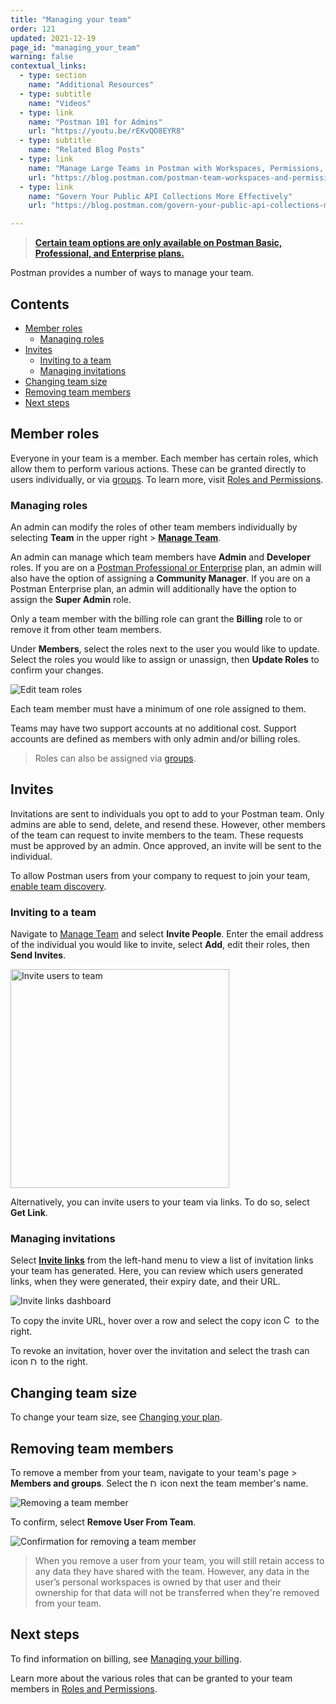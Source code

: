 ```yaml
---
title: "Managing your team"
order: 121
updated: 2021-12-19
page_id: "managing_your_team"
warning: false
contextual_links:
  - type: section
    name: "Additional Resources"
  - type: subtitle
    name: "Videos"
  - type: link
    name: "Postman 101 for Admins"
    url: "https://youtu.be/rEKvQO8EYR8"
  - type: subtitle
    name: "Related Blog Posts"
  - type: link
    name: "Manage Large Teams in Postman with Workspaces, Permissions, and Version Control"
    url: "https://blog.postman.com/postman-team-workspaces-and-permissions/"
  - type: link
    name: "Govern Your Public API Collections More Effectively"
    url: "https://blog.postman.com/govern-your-public-api-collections-more-effectively/"

---
```


> __[Certain team options are only available on Postman Basic, Professional, and Enterprise plans.](https://www.postman.com/pricing)__

Postman provides a number of ways to manage your team.

## Contents

* [Member roles](#member-roles)
    * [Managing roles](#managing-roles)
* [Invites](#invites)
    * [Inviting to a team](#inviting-to-a-team)
    * [Managing invitations](#managing-invitations)
* [Changing team size](#changing-team-size)
* [Removing team members](#removing-team-members)
* [Next steps](#next-steps)

## Member roles

Everyone in your team is a member. Each member has certain roles, which allow them to perform various actions. These can be granted directly to users individually, or via [groups](/docs/administration/managing-your-team/user-groups/). To learn more, visit [Roles and Permissions](/docs/collaborating-in-postman/roles-and-permissions/).

### Managing roles

An admin can modify the roles of other team members individually by selecting **Team** in the upper right > [**Manage Team**](https://go.postman.co/settings/team/members).

An admin can manage which team members have **Admin** and **Developer** roles. If you are on a [Postman Professional or Enterprise](https://www.postman.com/pricing) plan, an admin will also have the option of assigning a **Community Manager**. If you are on a Postman Enterprise plan, an admin will additionally have the option to assign the **Super Admin** role.

Only a team member with the billing role can grant the **Billing** role to or remove it from other team members.

Under **Members**, select the roles next to the user you would like to update. Select the roles you would like to assign or unassign, then **Update Roles** to confirm your changes.

<img alt="Edit team roles" src="https://assets.postman.com/postman-docs/members-and-groups-update-roles-9.5.jpg"/>

Each team member must have a minimum of one role assigned to them.

Teams may have two support accounts at no additional cost. Support accounts are defined as members with only admin and/or billing roles.

> Roles can also be assigned via [groups](/docs/administration/managing-your-team/user-groups/).

## Invites

Invitations are sent to individuals you opt to add to your Postman team. Only admins are able to send, delete, and resend these. However, other members of the team can request to invite members to the team. These requests must be approved by an admin. Once approved, an invite will be sent to the individual.

To allow Postman users from your company to request to join your team, [enable team discovery](/docs/collaborating-in-postman/collaboration-intro/#making-your-team-discoverable).

### Inviting to a team

Navigate to [Manage Team](https://go.postman.co/settings/team/members) and select **Invite People**. Enter the email address of the individual you would like to invite, select **Add**, edit their roles, then **Send Invites**.

<img alt="Invite users to team" src="https://assets.postman.com/postman-docs/team-invite-people-v9.1.0.jpg" width="350px"/>

Alternatively, you can invite users to your team via links. To do so, select **Get Link**.

### Managing invitations

Select [**Invite links**](https://go.postman.co/settings/team/manage-invite-links) from the left-hand menu to view a list of invitation links your team has generated. Here, you can review which users generated links, when they were generated, their expiry date, and their URL.

<img alt="Invite links dashboard" src="https://assets.postman.com/postman-docs/team-manage-invite-links-v9.2.jpg"/>

To copy the invite URL, hover over a row and select the copy icon <img alt="Copy link icon" src="https://assets.postman.com/postman-docs/icon-copy-v9.jpg#icon" width="15px"> to the right.

To revoke an invitation, hover over the invitation and select the trash can icon <img alt="Delete link icon" src="https://assets.postman.com/postman-docs/icon-delete-v9.jpg#icon" width="12px"> to the right.

## Changing team size

To change your team size, see [Changing your plan](/docs/administration/billing/#changing-your-plan).

## Removing team members

To remove a member from your team, navigate to your team's page > **Members and groups**. Select the <img alt="Delete icon" src="https://assets.postman.com/postman-docs/icon-delete-v9.jpg#icon" width="12px"> icon next the team member's name.

![Removing a team member](https://assets.postman.com/postman-docs/remove-member.jpg)

To confirm, select **Remove User From Team**.

![Confirmation for removing a team member](https://assets.postman.com/postman-docs/remove-user-from-team-confirmation.jpg)

> When you remove a user from your team, you will still retain access to any data they have shared with the team. However, any data in the user’s personal workspaces is owned by that user and their ownership for that data will not be transferred when they're removed from your team.

## Next steps

To find information on billing, see [Managing your billing](/docs/administration/billing/).

Learn more about the various roles that can be granted to your team members in [Roles and Permissions](/docs/collaborating-in-postman/roles-and-permissions/).
